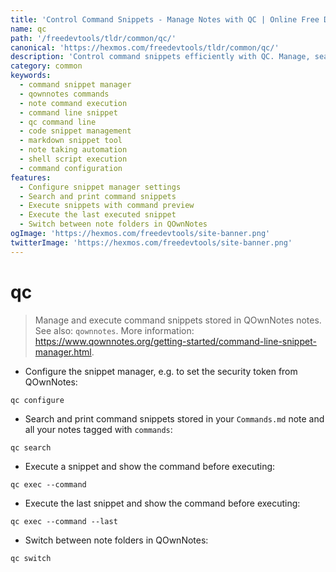 ```yaml
---
title: 'Control Command Snippets - Manage Notes with QC | Online Free DevTools by Hexmos'
name: qc
path: '/freedevtools/tldr/common/qc/'
canonical: 'https://hexmos.com/freedevtools/tldr/common/qc/'
description: 'Control command snippets efficiently with QC. Manage, search, and execute code snippets stored in QOwnNotes for enhanced productivity. Free online tool, no registration required.'
category: common
keywords:
  - command snippet manager
  - qownnotes commands
  - note command execution
  - command line snippet
  - qc command line
  - code snippet management
  - markdown snippet tool
  - note taking automation
  - shell script execution
  - command configuration
features:
  - Configure snippet manager settings
  - Search and print command snippets
  - Execute snippets with command preview
  - Execute the last executed snippet
  - Switch between note folders in QOwnNotes
ogImage: 'https://hexmos.com/freedevtools/site-banner.png'
twitterImage: 'https://hexmos.com/freedevtools/site-banner.png'
---
```


# qc

> Manage and execute command snippets stored in QOwnNotes notes.
> See also: `qownnotes`.
> More information: <https://www.qownnotes.org/getting-started/command-line-snippet-manager.html>.

- Configure the snippet manager, e.g. to set the security token from QOwnNotes:

`qc configure`

- Search and print command snippets stored in your `Commands.md` note and all your notes tagged with `commands`:

`qc search`

- Execute a snippet and show the command before executing:

`qc exec --command`

- Execute the last snippet and show the command before executing:

`qc exec --command --last`

- Switch between note folders in QOwnNotes:

`qc switch`
